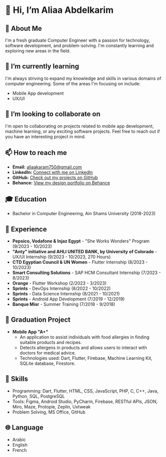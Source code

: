 # 👋 Hi, I’m Aliaa Abdelkarim

## 👀 About Me

I'm a fresh graduate Computer Engineer with a passion for technology, software development, and problem-solving. I'm constantly learning and exploring new areas in the field.

## 🌱 I’m currently learning

I'm always striving to expand my knowledge and skills in various domains of computer engineering. Some of the areas I'm focusing on include:

- Mobile App development
- UX/UI

## 💞️ I’m looking to collaborate on

I'm open to collaborating on projects related to mobile app development, machine learning, or any exciting software projects. Feel free to reach out if you have an interesting project in mind.

## 📫 How to reach me

- **Email:** aliaakaram750@gmail.com
- **LinkedIn:** [Connect with me on LinkedIn](https://www.linkedin.com/in/aliaa-abdelkarim-574262223/)
- **GitHub:** [Check out my projects on GitHub](https://github.com/AliaaAbdelkarimBastawy)
- **Behance:** [View my design portfolio on Behance](https://www.behance.net/aliaakaram1)

## 🎓 Education

- Bachelor in Computer Engineering, Ain Shams University (2018-2023)


## 💼 Experience

- **Pepsico, Vodafone & Injaz Egypt** - "She Works Wonders" Program (9/2023 - 10/2023)
- **"Anty" initiative and AHLI UNITED BANK, by University of Colorado** - UX/UI Internship (9/2023 - 10/2023, 270 Hours)
- **CTD Egyptian Council & UN Women** - Flutter Internship (8/2023 - 10/2023)
- **Smart Consulting Solutions** - SAP HCM Consultant Internship (7/2023 - 8/2023)
- **Orange** - Flutter Workshop (2/2023 - 3/2023)
- **Sprints** - DevOps Internship (8/2022 - 10/2022)
- **Sprints** - Data Science Internship (8/2021 - 10/2021)
- **Sprints** - Android App Development (7/2019 - 12/2019)
- **Banque Misr** - Summer Training (7/2018 - 9/2018)

## 🚀 Graduation Project

- **Mobile App "A+"**
  - An application to assist individuals with food allergies in finding suitable products and recipes.
  - Detects allergens in products and allows users to interact with doctors for medical advice.
  - Technologies used: Dart, Flutter, Firebase, Machine Learning Kit, SQLite database, Firestore.

## 🔧 Skills

- Programming: Dart, Flutter, HTML, CSS, JavaScript, PHP, C, C++, Java, Python, SQL, PostgreSQL
- Tools: Figma, Android Studio, PyCharm, Firebase, RESTful APIs, JSON, Miro, Maze, Protopie, Zeplin, Uxtweak
- Problem Solving, MS Office, GitHub

## 🌐 Language

- Arabic
- English
- French 
